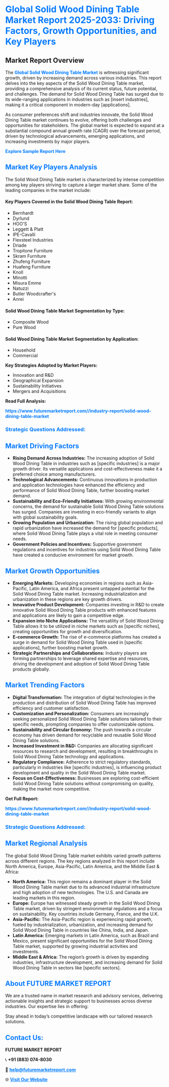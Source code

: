 <h1 style="color: #007BFF;">Global Solid Wood Dining Table Market Report 2025-2033: Driving Factors, Growth Opportunities, and Key Players</h1>

<section id="overview">
<h2>Market Report Overview</h2>
<p>The <a href="https://www.futuremarketreport.com//industry-report/solid-wood-dining-table-market" style="color: #007BFF; text-decoration: none;"><strong>Global Solid Wood Dining Table Market</strong></a> is witnessing significant growth, driven by increasing demand across various industries. This report delves into the key aspects of the Solid Wood Dining Table market, providing a comprehensive analysis of its current status, future potential, and challenges. The demand for Solid Wood Dining Table has surged due to its wide-ranging applications in industries such as [insert industries], making it a critical component in modern-day [applications].</p>
<p>As consumer preferences shift and industries innovate, the Solid Wood Dining Table market continues to evolve, offering both challenges and opportunities for stakeholders. The global market is expected to expand at a substantial compound annual growth rate (CAGR) over the forecast period, driven by technological advancements, emerging applications, and increasing investments by major players.</p>
</section>

<section id="overview">
<p><a href="https://www.futuremarketreport.com//request-sample/reportId=48340" style="color: #007BFF; text-decoration: none;"><strong>Explore Sample Report Here</strong></a></p>
</section>

<section id="key-players">
<h2 style="color: #007BFF;">Market Key Players Analysis</h2>
<p>The Solid Wood Dining Table market is characterized by intense competition among key players striving to capture a larger market share. Some of the leading companies in the market include:</p>
<h4>Key Players Covered in the Solid Wood Dining Table Report:</h4>
<ul><li>Bernhardt</li><li>Dyrlund</li><li>HOO&#039;S</li><li>Leggett &amp; Platt</li><li>IPE-Cavalli</li><li>Flexsteel Industries</li><li>Driade</li><li>Tropitone Furniture</li><li>Skram Furniture</li><li>Zhufeng Furniture</li><li>Huafeng Furniture</li><li>Knoll</li><li>Minotti</li><li>Misura Emme</li><li>Natuzzi</li><li>Butler Woodcrafter&#039;s</li><li>Anrei</li></ul>
<h4>Solid Wood Dining Table Market Segmentation by Type:</h4>
<ul><li>Composite Wood</li><li>Pure Wood</li></ul>

<h4>Solid Wood Dining Table Market Segmentation by Application:</h4>
<ul><li>Household</li><li>Commercial</li></ul>
<p><strong>Key Strategies Adopted by Market Players:</strong></p>
<ul>
<li>Innovation and R&D</li>
<li>Geographical Expansion</li>
<li>Sustainability Initiatives</li>
<li>Mergers and Acquisitions</li>
</ul>
</section>

<section>
<p><strong>Read Full Analysis: </strong></p><a href="https://www.futuremarketreport.com//industry-report/solid-wood-dining-table-market" style="color: #007BFF; text-decoration: none;"><strong>https://www.futuremarketreport.com//industry-report/solid-wood-dining-table-market</strong></a>
<h3 style="color: #007BFF;">Strategic Questions Addressed:</h3>
</section>

<section id="driving-factors">
<h2 style="color: #007BFF;">Market Driving Factors</h2>
<ul>
<li><strong>Rising Demand Across Industries:</strong> The increasing adoption of Solid Wood Dining Table in industries such as [specific industries] is a major growth driver. Its versatile applications and cost-effectiveness make it a preferred choice among manufacturers.</li>
<li><strong>Technological Advancements:</strong> Continuous innovations in production and application technologies have enhanced the efficiency and performance of Solid Wood Dining Table, further boosting market demand.</li>
<li><strong>Sustainability and Eco-Friendly Initiatives:</strong> With growing environmental concerns, the demand for sustainable Solid Wood Dining Table solutions has surged. Companies are investing in eco-friendly variants to align with global sustainability goals.</li>
<li><strong>Growing Population and Urbanization:</strong> The rising global population and rapid urbanization have increased the demand for [specific products], where Solid Wood Dining Table plays a vital role in meeting consumer needs.</li>
<li><strong>Government Policies and Incentives:</strong> Supportive government regulations and incentives for industries using Solid Wood Dining Table have created a conducive environment for market growth.</li>
</ul>
</section>

<section id="growth-opportunities">
<h2 style="color: #007BFF;">Market Growth Opportunities</h2>
<ul>
<li><strong>Emerging Markets:</strong> Developing economies in regions such as Asia-Pacific, Latin America, and Africa present untapped potential for the Solid Wood Dining Table market. Increasing industrialization and urbanization in these regions are key growth drivers.</li>
<li><strong>Innovative Product Development:</strong> Companies investing in R&D to create innovative Solid Wood Dining Table products with enhanced features and applications are likely to gain a competitive edge.</li>
<li><strong>Expansion into Niche Applications:</strong> The versatility of Solid Wood Dining Table allows it to be utilized in niche markets such as [specific niches], creating opportunities for growth and diversification.</li>
<li><strong>E-commerce Growth:</strong> The rise of e-commerce platforms has created a surge in demand for Solid Wood Dining Table used in [specific applications], further boosting market growth.</li>
<li><strong>Strategic Partnerships and Collaborations:</strong> Industry players are forming partnerships to leverage shared expertise and resources, driving the development and adoption of Solid Wood Dining Table products globally.</li>
</ul>
</section>

<section id="trending-factors">
<h2 style="color: #007BFF;">Market Trending Factors</h2>
<ul>
<li><strong>Digital Transformation:</strong> The integration of digital technologies in the production and distribution of Solid Wood Dining Table has improved efficiency and customer satisfaction.</li>
<li><strong>Customization and Personalization:</strong> Consumers are increasingly seeking personalized Solid Wood Dining Table solutions tailored to their specific needs, prompting companies to offer customizable options.</li>
<li><strong>Sustainability and Circular Economy:</strong> The push towards a circular economy has driven demand for recyclable and reusable Solid Wood Dining Table solutions.</li>
<li><strong>Increased Investment in R&D:</strong> Companies are allocating significant resources to research and development, resulting in breakthroughs in Solid Wood Dining Table technology and applications.</li>
<li><strong>Regulatory Compliance:</strong> Adherence to strict regulatory standards, particularly in industries like [specific industries], is influencing product development and quality in the Solid Wood Dining Table market.</li>
<li><strong>Focus on Cost-Effectiveness:</strong> Businesses are exploring cost-efficient Solid Wood Dining Table solutions without compromising on quality, making the market more competitive.</li>
</ul>
</section>

<section>
<p><strong>Get Full Report: </strong></p><a href="https://www.futuremarketreport.com//industry-report/solid-wood-dining-table-market" style="color: #007BFF; text-decoration: none;"><strong>https://www.futuremarketreport.com//industry-report/solid-wood-dining-table-market</strong></a>
<h3 style="color: #007BFF;">Strategic Questions Addressed:</h3>
</section>


<section id="regional-analysis">
<h2 style="color: #007BFF;">Market Regional Analysis</h2>
<p>The global Solid Wood Dining Table market exhibits varied growth patterns across different regions. The key regions analyzed in this report include North America, Europe, Asia-Pacific, Latin America, and the Middle East & Africa:</p>
<ul>
<li><strong>North America:</strong> This region remains a dominant player in the Solid Wood Dining Table market due to its advanced industrial infrastructure and high adoption of new technologies. The U.S. and Canada are leading markets in this region.</li>
<li><strong>Europe:</strong> Europe has witnessed steady growth in the Solid Wood Dining Table market, driven by stringent environmental regulations and a focus on sustainability. Key countries include Germany, France, and the U.K.</li>
<li><strong>Asia-Pacific:</strong> The Asia-Pacific region is experiencing rapid growth, fueled by industrialization, urbanization, and increasing demand for Solid Wood Dining Table in countries like China, India, and Japan.</li>
<li><strong>Latin America:</strong> Emerging markets in Latin America, such as Brazil and Mexico, present significant opportunities for the Solid Wood Dining Table market, supported by growing industrial activities and investments.</li>
<li><strong>Middle East & Africa:</strong> The region’s growth is driven by expanding industries, infrastructure development, and increasing demand for Solid Wood Dining Table in sectors like [specific sectors].</li>
</ul>
</section>

<footer>
<h2 style="color: #007BFF;">About FUTURE MARKET REPORT</h2>
<p>We are a trusted name in market research and advisory services, delivering actionable insights and strategic support to businesses across diverse industries. Our expertise lies in offering:</p>

<p>Stay ahead in today’s competitive landscape with our tailored research solutions.</p>

<h2 style="color: #007BFF;">Contact Us:</h2>
<p><strong>FUTURE MARKET REPORT</strong></p>
<p>📞 <strong>+91 (883) 074-8030</strong></p>
<p>📧 <strong><a href="mailto:help@futuremarketreport.com" style="color: #007BFF;">help@futuremarketreport.com</a></strong></p>
<p>🌐 <strong><a href="https://www.futuremarketreport.com/" style="color: #007BFF;">Visit Our Website</a></strong></p>
</footer>